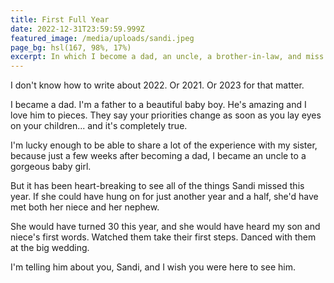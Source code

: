 ```yaml
---
title: First Full Year
date: 2022-12-31T23:59:59.999Z
featured_image: /media/uploads/sandi.jpeg
page_bg: hsl(167, 98%, 17%)
excerpt: In which I become a dad, an uncle, a brother-in-law, and miss my sister.
---
```


I don't know how to write about 2022. Or 2021. Or 2023 for that matter.

I became a dad. I'm a father to a beautiful baby boy. He's amazing and I love him to pieces. They say your priorities change as soon as you lay eyes on your children... and it's completely true.

I'm lucky enough to be able to share a lot of the experience with my sister, because just a few weeks after becoming a dad, I became an uncle to a gorgeous baby girl.

But it has been heart-breaking to see all of the things Sandi missed this year. If she could have hung on for just another year and a half, she'd have met both her niece and her nephew.

She would have turned 30 this year, and she would have heard my son and niece's first words. Watched them take their first steps. Danced with them at the big wedding.

I'm telling him about you, Sandi, and I wish you were here to see him.

